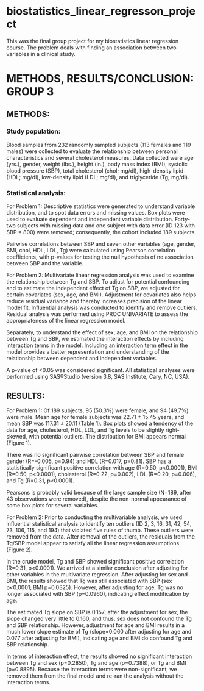 # biostatistics_linear_regresson_project
This was the final group project for my biostatistics linear regression course. The problem deals with finding an association between two variables in a clinical study.

# METHODS, RESULTS/CONCLUSION: GROUP 3
## METHODS:
### Study population:
Blood samples from 232 randomly sampled subjects (113 females and 119 males) were collected to evaluate the relationship between personal characteristics and several cholesterol measures. Data collected were age (yrs.), gender, weight (lbs.), height (in.), body mass index (BMI), systolic blood pressure (SBP), total cholesterol (chol; mg/dl), high-density lipid (HDL; mg/dl), low-density lipid (LDL; mg/dl), and triglyceride (Tg; mg/dl).
### Statistical analysis:
For Problem 1: Descriptive statistics were generated to understand variable distribution, and to spot data errors and missing values. Box plots were used to evaluate dependent and independent variable distribution. Forty-two subjects with missing data and one subject with data error (ID 123 with SBP = 800) were removed; consequently, the cohort included 189 subjects.

Pairwise correlations between SBP and seven other variables (age, gender, BMI, chol, HDL, LDL, Tg)  were  calculated  using  Pearson  correlation  coefficients,  with  p-values  for  testing  the  null hypothesis of no association between SBP and the variable. 

For  Problem  2:  Multivariate  linear  regression  analysis  was  used  to  examine  the  relationship between Tg and SBP. To adjust for potential confounding and to estimate the independent effect of Tg on SBP, we adjusted for certain covariates (sex, age, and BMI).  Adjustment for covariates also  helps  reduce  residual  variance  and  thereby  increases  precision  of  the  linear  model  fit.  Influential  analysis  was  conducted  to  identify  and  remove  outliers.  Residual  analysis  was performed  using  PROC  UNIVARIATE  to  assess  the  appropriateness  of  the  linear  regression model. 

Separately,  to  understand  the  effect  of  sex,  age,  and  BMI  on  the  relationship  between  Tg  and SBP, we estimated the interaction effects by including interaction terms in the model. Including an interaction term effect in the model provides a better representation and understanding of the relationship between dependent and independent variables. 

A p-value of <0.05 was considered significant. All statistical analyses were performed using SAS®Studio (version 3.8, SAS Institute, Cary, NC, USA).

## RESULTS:
For Problem 1: Of 189 subjects, 95 (50.3%) were female, and 94 (49.7%) were male. Mean age for female subjects was 22.71 ± 15.45 years, and mean SBP was 117.31 ± 20.11 (Table 1). Box plots showed a tendency of the data for age, cholesterol, HDL, LDL, and Tg levels to be slightly right-skewed, with potential outliers. The distribution for BMI appears normal (Figure 1). 

There was no significant pairwise correlation between SBP and female gender (R=-0.005, p=0.94) and  HDL  (R=0.017,  p=0.81).  SBP  has  a  statistically  significant  positive  correlation  with  age (R=0.50,  p<0.0001),  BMI  (R=0.50,  p<0.0001),  cholesterol  (R=0.22,  p=0.002),  LDL  (R=0.20, p=0.006), and Tg (R=0.31, p<0.0001).

Pearsons is probably valid because of the large sample size (N=189, after 43 observations were removed), despite the non-normal appearance of some box plots for several variables.

For  Problem  2:  Prior  to  conducting  the  multivariable  analysis,  we  used  influential  statistical analysis to identify ten outliers (ID 2, 3, 16, 31, 42, 54, 73, 106, 115, and 194) that violated five rules  of  thumb.  These  outliers  were  removed  from  the  data. After  removal  of  the  outliers,  the residuals from the Tg/SBP model appear to satisfy all the linear regression assumptions (Figure 2). 

In the crude model, Tg and SBP showed significant positive correlation (R=0.31, p<0.0001). We arrived  at  a  similar  conclusion  after  adjusting  for  other  variables  in  the  multivariate  regression. After adjusting for sex and BMI, the results showed that Tg was still associated with SBP (sex p<0.0001;  BMI  p=0.0325).  However,  after  adjusting  for  age,  Tg  was  no  longer  associated  with SBP (p=0.0960), indicating effect modification by age. 

The estimated Tg slope on SBP is 0.157; after the adjustment for sex, the slope changed very little to 0.160, and thus, sex does not confound the Tg and SBP relationship. However, adjustment for age and BMI results in a much lower slope estimate of Tg (slope=0.060 after adjusting for age and 0.077 after adjusting for BMI), indicating age and BMI do confound Tg and SBP relationship. 

In terms of interaction effect, the results showed no significant interaction between Tg and sex (p=0.2850),  Tg  and  age  (p=0.7388),  or  Tg  and  BMI  (p=0.8895).  Because  the  interaction  terms were non-significant, we removed them from the final model and re-ran the analysis without the interaction terms. 
